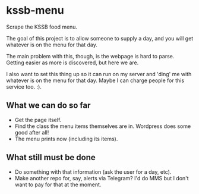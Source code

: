 # kssb-menu
Scrape the KSSB food menu.

The goal of this project is to allow someone to supply a day, and you will get whatever is on the menu for that day.

The main problem with this, though, is the webpage is hard to parse. Getting easier as more is discovered, but here we are.

I also want to set this thing up so it can run on my server and 'ding' me with whatever is on the menu for that day. Maybe I can charge people for this service too. :).

## What we can do so far
* Get the page itself.
* Find the class the menu items themselves are in. Wordpress does some good after all!
* The menu prints now (including its items).

## What still must be done
* Do something with that information (ask the user for a day, etc).
* Make another repo for, say, alerts via Telegram? I'd do MMS but I don't want to pay for that at the moment.
